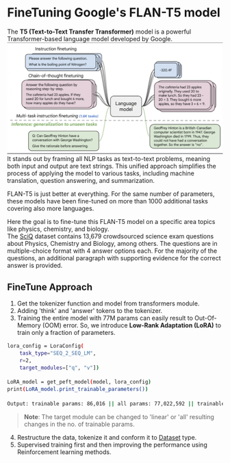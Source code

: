 # FineTuning Google's FLAN-T5 model

The **T5 (Text-to-Text Transfer Transformer)** model is a powerful Transformer-based language model developed by Google. \
![T5 Model](T5Model.png) 
It stands out by framing all NLP tasks as text-to-text problems, meaning both input and output are text strings. This unified approach simplifies the process of applying the model to various tasks, including machine translation, question answering, and summarization. 


FLAN-T5 is just better at everything. For the same number of parameters, these models have been fine-tuned on more than 1000 additional tasks covering also more languages. 

Here the goal is to fine-tune this FLAN-T5 model on a specific area topics like physics, chemistry, and biology. \
The [SciQ](https://huggingface.co/datasets/allenai/sciq) dataset contains 13,679 crowdsourced science exam questions about Physics, Chemistry and Biology, among others. The questions are in multiple-choice format with 4 answer options each. For the majority of the questions, an additional paragraph with supporting evidence for the correct answer is provided.

## FineTune Approach
1. Get the tokenizer function and model from transformers module.
2. Adding 'think' and 'answer' tokens to the tokenizer.
3. Training the entire model with 77M params can easily result to Out-Of-Memory (OOM) error. So, we introduce **Low-Rank Adaptation (LoRA)** to train only a fraction of parameters. 
```sh
lora_config = LoraConfig(
    task_type="SEQ_2_SEQ_LM",
    r=2,
    target_modules=["q", "v"])

LoRA_model = get_peft_model(model, lora_config)
print(LoRA_model.print_trainable_parameters())

Output: trainable params: 86,016 || all params: 77,022,592 || trainable%: 0.1117
```
> **Note**: The target module can be changed to 'linear' or 'all' resulting changes in the no. of trainable params.
4. Restructure the data, tokenize it and conform it to [Dataset](https://huggingface.co/docs/datasets/en/tutorial) type.
5. Supervised training first and then improving the performance using Reinforcement learning methods.

